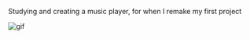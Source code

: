 
Studying and creating a music player, for when I remake my first project 



![gif](https://github.com/diogoAGon/music-player/assets/148248042/453f6a89-62c4-4e1d-8870-4f75ffaceb51)
